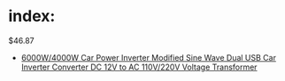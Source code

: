 # index:
$46.87
- [6000W/4000W Car Power Inverter Modified Sine Wave Dual USB Car Inverter Converter DC 12V to AC 110V/220V Voltage Transformer](https://www.aliexpress.us/item/3256808023874566.html)
